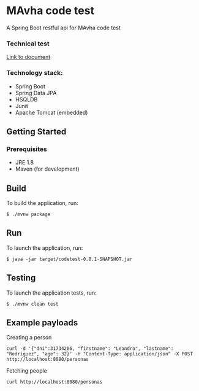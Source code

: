 # MAvha code test

A Spring Boot restful api for MAvha code test

### Technical test
[Link to document](https://docs.google.com/document/d/1hR-ri1I2wK9K2t8xDi1wN-jVBu7NYymtPZtWqhxiz0M)

### Technology stack:
* Spring Boot
* Spring Data JPA
* HSQLDB
* Junit
* Apache Tomcat (embedded)


## Getting Started

### Prerequisites

* JRE 1.8
* Maven (for development)


## Build
To build the application, run:

```
$ ./mvnw package
```
## Run
To launch the application, run:

```
$ java -jar target/codetest-0.0.1-SNAPSHOT.jar
```


## Testing
To launch the application tests, run:

```
$ ./mvnw clean test
```


## Example payloads
Creating a person

```
curl -d '{"dni":31734206, "firstname": "Leandro", "lastname": "Rodriguez", "age": 32}' -H "Content-Type: application/json" -X POST http://localhost:8080/personas
```

Fetching people

```
curl http://localhost:8080/personas
```

